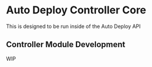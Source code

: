# Auto Deploy Controller Core
This is designed to be run inside of the Auto Deploy API

## Controller Module Development
WIP